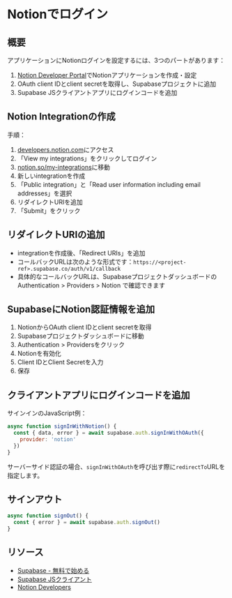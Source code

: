 # Notionでログイン

## 概要

アプリケーションにNotionログインを設定するには、3つのパートがあります：
1. [Notion Developer Portal](https://www.notion.so/my-integrations)でNotionアプリケーションを作成・設定
2. OAuth client IDとclient secretを取得し、Supabaseプロジェクトに追加
3. Supabase JSクライアントアプリにログインコードを追加

## Notion Integrationの作成

手順：
1. [developers.notion.com](https://developers.notion.com/)にアクセス
2. 「View my integrations」をクリックしてログイン
3. [notion.so/my-integrations](https://notion.so/my-integrations)に移動
4. 新しいintegrationを作成
5. 「Public integration」と「Read user information including email addresses」を選択
6. リダイレクトURIを追加
7. 「Submit」をクリック

## リダイレクトURIの追加

- integrationを作成後、「Redirect URIs」を追加
- コールバックURLは次のような形式です：`https://<project-ref>.supabase.co/auth/v1/callback`
- 具体的なコールバックURLは、Supabaseプロジェクトダッシュボードの Authentication > Providers > Notion で確認できます

## SupabaseにNotion認証情報を追加

1. NotionからOAuth client IDとclient secretを取得
2. Supabaseプロジェクトダッシュボードに移動
3. Authentication > Providersをクリック
4. Notionを有効化
5. Client IDとClient Secretを入力
6. 保存

## クライアントアプリにログインコードを追加

サインインのJavaScript例：
```javascript
async function signInWithNotion() {
  const { data, error } = await supabase.auth.signInWithOAuth({
    provider: 'notion'
  })
}
```

サーバーサイド認証の場合、`signInWithOAuth`を呼び出す際に`redirectTo`URLを指定します。

## サインアウト

```javascript
async function signOut() {
  const { error } = await supabase.auth.signOut()
}
```

## リソース

- [Supabase - 無料で始める](https://supabase.com)
- [Supabase JSクライアント](https://github.com/supabase/supabase-js)
- [Notion Developers](https://developers.notion.com/)
